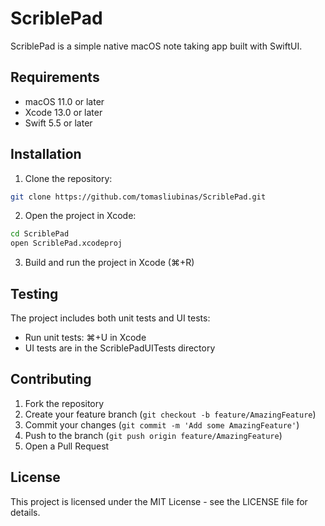 # ScriblePad

ScriblePad is a simple native macOS note taking app built with SwiftUI.

## Requirements

- macOS 11.0 or later
- Xcode 13.0 or later
- Swift 5.5 or later

## Installation

1. Clone the repository:
```bash
git clone https://github.com/tomasliubinas/ScriblePad.git
```

2. Open the project in Xcode:
```bash
cd ScriblePad
open ScriblePad.xcodeproj
```

3. Build and run the project in Xcode (⌘+R)

## Testing

The project includes both unit tests and UI tests:
- Run unit tests: ⌘+U in Xcode
- UI tests are in the ScriblePadUITests directory

## Contributing

1. Fork the repository
2. Create your feature branch (`git checkout -b feature/AmazingFeature`)
3. Commit your changes (`git commit -m 'Add some AmazingFeature'`)
4. Push to the branch (`git push origin feature/AmazingFeature`)
5. Open a Pull Request

## License

This project is licensed under the MIT License - see the LICENSE file for details.
